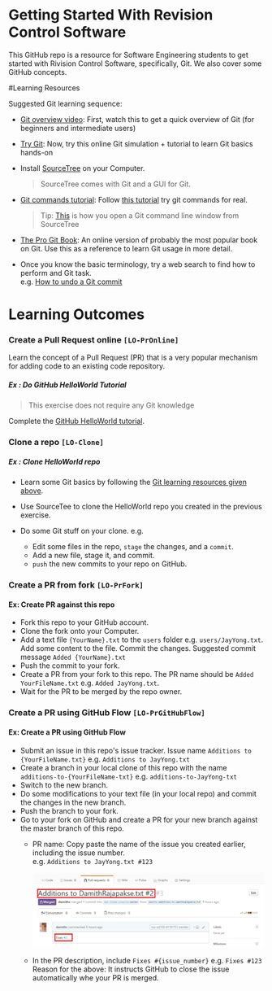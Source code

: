 # Getting Started With Revision Control Software

This GitHub repo is a resource for Software Engineering students to get started with Rivision Control Software, 
specifically, Git. We also cover some GitHub concepts.

#Learning Resources

Suggested Git learning sequence:

* [Git overview video](http://www.youtube.com/watch?v=v40b3ExbM0c): 
  First, watch this to get a quick overview of Git (for beginners and intermediate users)  
* [Try Git](https://try.github.io): Now, try this online Git simulation + tutorial to learn Git basics hands-on
* Install [SourceTree](https://www.sourcetreeapp.com/) on your Computer.

  > SourceTree comes with Git and a GUI for Git.
* [Git commands tutorial](https://www.atlassian.com/git/tutorial/git-basics):
   Follow [this tutorial](https://www.atlassian.com/git/tutorials/setting-up-a-repository) try git commands
   for real.

   > Tip: [This](https://confluence.atlassian.com/sourcetreekb/using-terminal-in-sourcetree-781398580.html)
   is how you open a Git command line window from SourceTree
* [The Pro Git Book](http://git-scm.com/book): An online version of probably the
  most popular book on Git. Use this as a reference to learn Git usage in more detail.
* Once you know the basic terminology, try a web search to find how to perform and Git task.<br>
  e.g. [How to undo a Git commit](https://git-scm.com/book/en/v2/Git-Basics-Undoing-Things)

# Learning Outcomes

### Create a Pull Request online `[LO-PrOnline]`
Learn the concept of a Pull Request (PR) that is a very popular mechanism for adding code to
an existing code repository.

##### Ex : Do GitHub HelloWorld Tutorial

> This exercise does not require any Git knowledge

Complete the [GitHub HelloWorld tutorial](https://guides.github.com/activities/hello-world/).

### Clone a repo `[LO-Clone]`

##### Ex : Clone HelloWorld repo

* Learn some Git basics by following the [Git learning resources given above](#learning-resources).

* Use SourceTee to clone the HelloWorld repo you created in the previous exercise.
* Do some Git stuff on your clone. e.g. 
  * Edit some files in the repo, `stage` the changes, and a `commit`.
  * Add a new file, stage it, and commit.  
  * `push` the new commits to your repo on GitHub.

### Create a PR from fork `[LO-PrFork]`

#### Ex: Create PR against this repo

* Fork this repo to your GitHub account.
* Clone the fork onto your Computer.
* Add a text file `{YourName}.txt` to the `users` folder e.g. `users/JayYong.txt`. Add some content to the file. 
  Commit the changes. Suggested commit message `Added {YourName}.txt`
* Push the commit to your fork.
* Create a PR from your fork to this repo. The PR name should be `Added YourFileName.txt` e.g. `Added JayYong.txt`.
* Wait for the PR to be merged by the repo owner.

### Create a PR using GitHub Flow `[LO-PrGitHubFlow]`

#### Ex: Create a PR using GitHub Flow

* Submit an issue in this repo's issue tracker. Issue name `Additions to {YourFileName.txt}` 
  e.g. `Additions to JayYong.txt`
* Create a branch in your local clone of this repo with the name `additions-to-{YourFileName-txt}` 
  e.g. `additions-to-JayYong-txt`
* Switch to the new branch.
* Do some modifications to your text file (in your local repo) and commit the changes in the new branch.
* Push the branch to your fork.
* Go to your fork on GitHub and create a PR for your new branch against the master branch of this repo.
  * PR name: Copy paste the name of the issue you created earlier, including the issue number. <br>
    e.g. `Additions to JayYong.txt #123`

    ![exmaple PR](/images/PrGithubFlow.png)
  * In the PR description, include `Fixes #{issue_number}` e.g. `Fixes #123` 
    Reason for the above: It instructs GitHub to close the issue automatically whe your PR is merged.
  